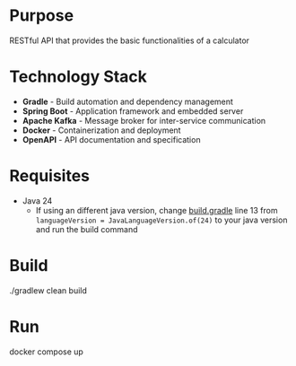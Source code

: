# Purpose
RESTful API that provides the basic functionalities of a calculator

# Technology Stack
- **Gradle** - Build automation and dependency management
- **Spring Boot** - Application framework and embedded server
- **Apache Kafka** - Message broker for inter-service communication
- **Docker** - Containerization and deployment
- **OpenAPI** - API documentation and specification 

# Requisites
- Java 24
    - If using an different java version, change [build.gradle](build.gradle) line 13 from `languageVersion = JavaLanguageVersion.of(24)` to your java version and run the build command

# Build 
./gradlew clean build

# Run 
docker compose up
